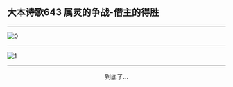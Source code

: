 
## 大本诗歌643 属灵的争战-借主的得胜
        
<div id="aplayer0"></div>

---

<img alt="0" data-original="/data/d0695/0.png">

---

<img alt="1" data-original="/data/d0695/1.png">

---

<p style="text-align: center">到底了...</p>

<script src="/js/dist-view.js"></script>

<script>
MAIN.id = 'd0695';
        
const ap0 = new APlayer({
    container: document.getElementById('aplayer0'),
    volume: 1,
    loop: 'none',
    preload: 'none',
    audio: [{
        name: '大本诗歌643.mp3',
        artist: '大本诗歌',
        url: 'https://res.wx.qq.com/voice/getvoice?mediaid=MzI0NTk3MDM5M18yMjQ3NDk1NjU1',
        cover: '/favicon'
    }]
});
</script>
